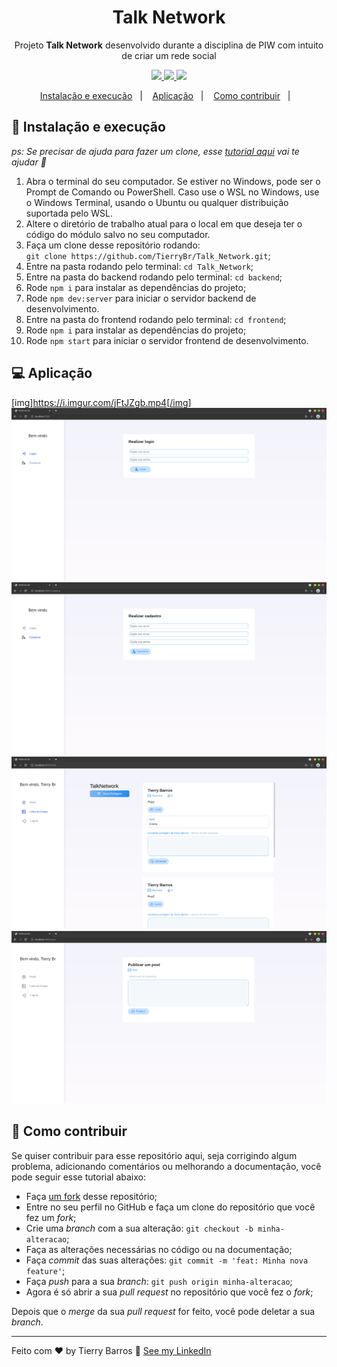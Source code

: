 <h1 align="center">Talk Network</h1>
<p align="center">Projeto <strong>Talk Network</strong> desenvolvido durante a disciplina de PIW com intuito de criar um rede social</p>
<p align="center">
  <a aria-label="Tierry" href="https://github.com/TierryBr">
    <img src="https://img.shields.io/badge/tierrybr-21.0-informational?logo=medium"></img>
  </a>
  <a aria-label="ReactJS" href="">
    <img src="https://img.shields.io/badge/reactjs-17.0.2-informational"></img>
  </a>
  <a aria-label="TypeScript" href="">
    <img src="https://img.shields.io/badge/typescript-4.3.5-informational"></img>
  </a>
</p>


<p align="center">
  <a href="#-instalação-e-execução">Instalação e execução</a>&nbsp;&nbsp;&nbsp;|&nbsp;&nbsp;&nbsp;
  <a href="#-aplicação">Aplicação</a>&nbsp;&nbsp;&nbsp;|&nbsp;&nbsp;&nbsp;
  <a href="#-como-contribuir">Como contribuir</a>&nbsp;&nbsp;&nbsp;|&nbsp;&nbsp;&nbsp;
</p>

## 🚀 Instalação e execução

_ps: Se precisar de ajuda para fazer um clone, esse [tutorial aqui](https://help.github.com/pt/github/creating-cloning-and-archiving-repositories/cloning-a-repository) vai te ajudar 💖_

1. Abra o terminal do seu computador. Se estiver no Windows, pode ser o Prompt de Comando ou PowerShell. Caso use o WSL no Windows, use o Windows Terminal, usando o Ubuntu ou qualquer distribuição suportada pelo WSL. 
2. Altere o diretório de trabalho atual para o local em que deseja ter o código do módulo salvo no seu computador.
3. Faça um clone desse repositório rodando: <br> `git clone https://github.com/TierryBr/Talk_Network.git`;
4. Entre na pasta rodando pelo terminal: `cd Talk_Network`;
5. Entre na pasta do backend rodando pelo terminal: `cd backend`;
6. Rode `npm i` para instalar as dependências do projeto;
7. Rode `npm dev:server` para iniciar o servidor backend de desenvolvimento.
8. Entre na pasta do frontend rodando pelo terminal: `cd frontend`;
9. Rode `npm i` para instalar as dependências do projeto;
7. Rode `npm start` para iniciar o servidor frontend de desenvolvimento.

## 💻 Aplicação

[img]https://i.imgur.com/jFtJZgb.mp4[/img]
![Login](https://github.com/TierryBr/Talk_Network/blob/main/frontend/public/readme/login.png)
![Cadastro](https://github.com/TierryBr/Talk_Network/blob/main/frontend/public/readme/cadastro.png)
![Posts](https://github.com/TierryBr/Talk_Network/blob/main/frontend/public/readme/posts.png)
![New_Post](https://github.com/TierryBr/Talk_Network/blob/main/frontend/public/readme/new_post.png)

## 🤔 Como contribuir

Se quiser contribuir para esse repositório aqui, seja corrigindo algum problema, adicionando comentários ou melhorando a documentação, você pode seguir esse tutorial abaixo:

- Faça [um fork](https://help.github.com/pt/github/getting-started-with-github/fork-a-repo) desse repositório;
- Entre no seu perfil no GitHub e faça um clone do repositório que você fez um *fork*;
- Crie uma *branch* com a sua alteração: `git checkout -b minha-alteracao`;
- Faça as alterações necessárias no código ou na documentação;
- Faça *commit* das suas alterações: `git commit -m 'feat: Minha nova feature'`;
- Faça *push* para a sua *branch*: `git push origin minha-alteracao`;
- Agora é só abrir a sua *pull request* no repositório que você fez o *fork*;

Depois que o *merge* da sua *pull request* for feito, você pode deletar a sua *branch*.


---
Feito com ♥ by Tierry Barros :wave: [See my LinkedIn](https://www.linkedin.com/in/tierrybrs/)
